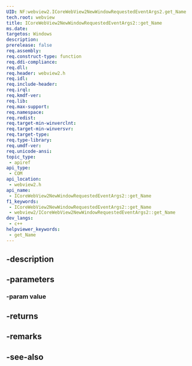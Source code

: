 ```yaml
---
UID: NF:webview2.ICoreWebView2NewWindowRequestedEventArgs2.get_Name
tech.root: webview
title: ICoreWebView2NewWindowRequestedEventArgs2::get_Name
ms.date: 
targetos: Windows
description: 
prerelease: false
req.assembly: 
req.construct-type: function
req.ddi-compliance: 
req.dll: 
req.header: webview2.h
req.idl: 
req.include-header: 
req.irql: 
req.kmdf-ver: 
req.lib: 
req.max-support: 
req.namespace: 
req.redist: 
req.target-min-winverclnt: 
req.target-min-winversvr: 
req.target-type: 
req.type-library: 
req.umdf-ver: 
req.unicode-ansi: 
topic_type:
 - apiref
api_type:
 - COM
api_location:
 - webview2.h
api_name:
 - ICoreWebView2NewWindowRequestedEventArgs2::get_Name
f1_keywords:
 - ICoreWebView2NewWindowRequestedEventArgs2::get_Name
 - webview2/ICoreWebView2NewWindowRequestedEventArgs2::get_Name
dev_langs:
 - c++
helpviewer_keywords:
 - get_Name
---
```


## -description

## -parameters

### -param value

## -returns

## -remarks

## -see-also

